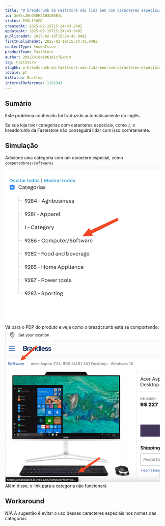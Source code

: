 ```yaml
---
title: "O breadcrumb da Faststore não lida bem com caracteres especiais"
id: 3wElsJ6hOXEH2AH3U86B4c
status: PUBLISHED
createdAt: 2025-02-19T15:24:43.248Z
updatedAt: 2025-02-19T15:24:43.949Z
publishedAt: 2025-02-19T15:24:43.949Z
firstPublishedAt: 2025-02-19T15:24:43.949Z
contentType: knownIssue
productTeam: FastStore
author: 2mXZkbi0oi061KicTExNjo
tag: FastStore
slugEN: o-breadcrumb-da-faststore-nao-lida-bem-com-caracteres-especiais
locale: pt
kiStatus: Backlog
internalReference: 1182343
---
```


## Sumário

<div class="alert alert-info">
  <p>Este problema conhecido foi traduzido automaticamente do inglês.</p>
</div>


Se sua loja tiver categorias com caracteres especiais, como `/`, o breadcrumb da Fastestore não conseguirá lidar com isso corretamente.

## Simulação


Adicione uma categoria com um caractere especial, como `computadores/softwares`
 ![](https://raw.githubusercontent.com/vtexdocs/help-center-content/refs/heads/main/docs/pt/known-issues/FastStore/o-breadcrumb-da-faststore-nao-lida-bem-com-caracteres-especiais_1.png)

Vá para o PDP do produto e veja como o breadcrumb está se comportando:
 ![](https://raw.githubusercontent.com/vtexdocs/help-center-content/refs/heads/main/docs/pt/known-issues/FastStore/o-breadcrumb-da-faststore-nao-lida-bem-com-caracteres-especiais_2.png)
Além disso, o link para a categoria não funcionará



## Workaround


N/A A sugestão é evitar o uso desses caracteres especiais nos nomes das categorias






